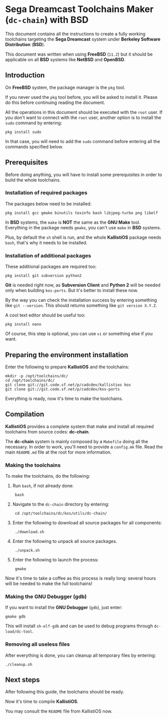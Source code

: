 
# Sega Dreamcast Toolchains Maker (`dc-chain`) with BSD #

This document contains all the instructions to create a fully working
toolchains targeting the **Sega Dreamcast** system under **Berkeley Software
Distribution** (**BSD**).

This document was written when using **FreeBSD** (`11.2`) but it should be
applicable on all **BSD** systems like **NetBSD** and **OpenBSD**.

## Introduction ##

On **FreeBSD** system, the package manager is the `pkg` tool.
 
If you never used the `pkg` tool before, you will be asked to install it. Please
do this before continuing reading the document.

All the operations in this document should be executed with the `root` user. If 
you don't want to connect with the `root` user, another option is to install
the `sudo` command by entering:

	pkg install sudo

In that case, you will need to add the `sudo` command before entering all the
commands specified below.

## Prerequisites ##

Before doing anything, you will have to install some prerequisites in order to
build the whole toolchains.

### Installation of required packages ###

The packages below need to be installed:

	pkg install gcc gmake binutils texinfo bash libjpeg-turbo png libelf

In **BSD** systems, the `make` is **NOT** the same as the **GNU Make** tool.
Everything in the package needs `gmake`, you can't use `make` in **BSD**
systems.

Plus, by default the `sh` shell is run, and the whole **KallistiOS** package
needs `bash`, that's why it needs to be installed.

### Installation of additional packages ###

These additional packages are required too:

	pkg install git subversion python2

**Git** is needed right now, as **Subversion Client** and **Python 2** will be
needed only when building `kos-ports`. But it's better to install these now.

By the way you can check the installation success by entering something like
`git --version`. This should returns something like `git version X.Y.Z`.

A cool text editor should be useful too:

	pkg install nano

Of course, this step is optional, you can use `vi` or something else if you
want.

## Preparing the environment installation ##

Enter the following to prepare **KallistiOS** and the toolchains:

	mkdir -p /opt/toolchains/dc/
	cd /opt/toolchains/dc/
	git clone git://git.code.sf.net/p/cadcdev/kallistios kos
	git clone git://git.code.sf.net/p/cadcdev/kos-ports

Everything is ready, now it's time to make the toolchains.

## Compilation ##

**KallistiOS** provides a complete system that make and install all required
toolchains from source codes: **dc-chain**.

The **dc-chain** system is mainly composed by a `Makefile` doing all the
necessary. In order to work, you'll need to provide a `config.mk` file. Read
the main `README.md` file at the root for more information.

### Making the toolchains ###

To make the toolchains, do the following:

1. Run `bash`, if not already done:

		bash

2. Navigate to the `dc-chain` directory by entering:

		cd /opt/toolchains/dc/kos/utils/dc-chain/
	
3. Enter the following to download all source packages for all components:

		./download.sh

4. Enter the following to unpack all source packages.

		./unpack.sh

5. Enter the following to launch the process:

		gmake

Now it's time to take a coffee as this process is really long: several hours
will be needed to make the full toolchains!

### Making the GNU Debugger (gdb) ###

If you want to install the **GNU Debugger** (`gdb`), just enter:

	gmake gdb

This will install `sh-elf-gdb` and can be used to debug programs through
`dc-load/dc-tool`.

### Removing all useless files ###

After everything is done, you can cleanup all temporary files by entering:

	./cleanup.sh

## Next steps ##

After following this guide, the toolchains should be ready.

Now it's time to compile **KallistiOS**.

You may consult the `README` file from KallistiOS now.
